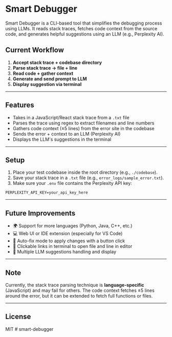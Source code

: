 
# Smart Debugger

Smart Debugger is a CLI-based tool that simplifies the debugging process using LLMs. It reads stack traces, fetches code context from the source code, and generates helpful suggestions using an LLM (e.g., Perplexity AI).

## Current Workflow

1. **Accept stack trace + codebase directory**
2. **Parse stack trace → file + line**
3. **Read code + gather context**
4. **Generate and send prompt to LLM**
5. **Display suggestion via terminal**

---

## Features

- Takes in a JavaScript/React stack trace from a `.txt` file
- Parses the trace using regex to extract filenames and line numbers
- Gathers code context (±5 lines) from the error site in the codebase
- Sends the error + context to an LLM (Perplexity AI)
- Displays the LLM's suggestions in the terminal

---

## Setup

1. Place your test codebase inside the root directory (e.g., `./codebase`).
2. Save your stack trace in a `.txt` file (e.g., `error_logs/sample_error.txt`).
3. Make sure your `.env` file contains the Perplexity API key:

```
PERPLEXITY_API_KEY=your_api_key_here
```

---

## Future Improvements

- 🌍 Support for more languages (Python, Java, C++, etc.)
- 💻 Web UI or IDE extension (especially for VS Code)
- 🔧 Auto-fix mode to apply changes with a button click
- 🔗 Clickable links in terminal to open file and line in editor
- 🤖 Multiple LLM suggestions handling and display

---

## Note

Currently, the stack trace parsing technique is **language-specific** (JavaScript) and may fail for others. The code context fetches ±5 lines around the error, but it can be extended to fetch full functions or files.

---

## License

MIT
#   s m a r t - d e b u g g e r  
 